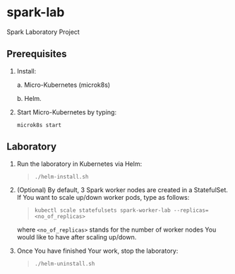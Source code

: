 # spark-lab
Spark Laboratory Project

## Prerequisites

1. Install:

   a. Micro-Kubernetes (microk8s)

   b. Helm.

2. Start Micro-Kubernetes by typing:

   `microk8s start`

## Laboratory

1. Run the laboratory in Kubernetes via Helm:

   > `./helm-install.sh`

2. (Optional) By default, 3 Spark worker nodes are created in a StatefulSet. If You want to scale up/down worker pods, type as follows:

   > `kubectl scale statefulsets spark-worker-lab --replicas=<no_of_replicas>`

    where `<no_of_replicas>` stands for the number of worker nodes You would like to have after scaling up/down.

3. Once You have finished Your work, stop the laboratory:

   > `./helm-uninstall.sh`
